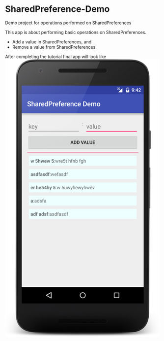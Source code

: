 # SharedPreference-Demo
Demo project for operations performed on SharedPreferences

This app is about performing basic operations on SharedPreferences. 
- Add a value in SharedPreferences, and
- Remove a value from SharedPreferences.

After completing the tutorial final app will look like 
![](https://github.com/krrishnaaaa/SharedPreference-Demo/blob/master/finished.png)
